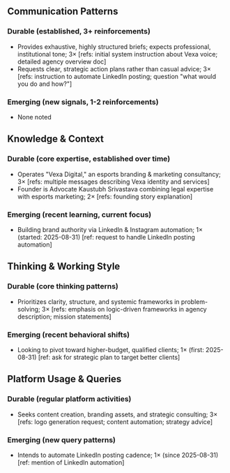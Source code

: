 ## Communication Patterns
### Durable (established, 3+ reinforcements)
- Provides exhaustive, highly structured briefs; expects professional, institutional tone; 3× [refs: initial system instruction about Vexa voice; detailed agency overview doc]
- Requests clear, strategic action plans rather than casual advice; 3× [refs: instruction to automate LinkedIn posting; question "what would you do and how?"]

### Emerging (new signals, 1-2 reinforcements)
- None noted

## Knowledge & Context
### Durable (core expertise, established over time)
- Operates "Vexa Digital," an esports branding & marketing consultancy; 3× [refs: multiple messages describing Vexa identity and services]
- Founder is Advocate Kaustubh Srivastava combining legal expertise with esports marketing; 2× [refs: founding story explanation]

### Emerging (recent learning, current focus)
- Building brand authority via LinkedIn & Instagram automation; 1× (started: 2025-08-31) [ref: request to handle LinkedIn posting automation]

## Thinking & Working Style
### Durable (core thinking patterns)
- Prioritizes clarity, structure, and systemic frameworks in problem-solving; 3× [refs: emphasis on logic-driven frameworks in agency description; mission statements]

### Emerging (recent behavioral shifts)
- Looking to pivot toward higher-budget, qualified clients; 1× (first: 2025-08-31) [ref: ask for strategic plan to target better clients]

## Platform Usage & Queries
### Durable (regular platform activities)
- Seeks content creation, branding assets, and strategic consulting; 3× [refs: logo generation request; content automation; strategy advice]

### Emerging (new query patterns)
- Intends to automate LinkedIn posting cadence; 1× (since 2025-08-31) [ref: mention of LinkedIn automation]
